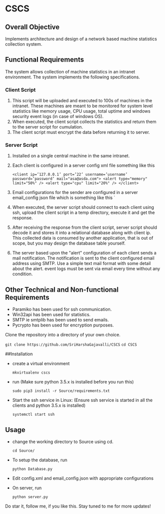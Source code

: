 # CSCS

## Overall Objective

Implements architecture and design of a network based machine statistics collection system.

## Functional Requirements

The system allows collection of machine statistics in an intranet environment. The system implements the
following specifications.
### Client Script
1. This script will be uploaded and executed to 100s of machines in the intranet. These machines are meant to be monitored for system level statistics like memory usage, CPU usage, total uptime and windows security event logs (in case of windows OS).
2. When executed, the client script collects the statistics and return them to the server script for cumulation.
3. The client script must encrypt the data before returning it to server.
### Server Script
1. Installed on a single central machine in the same intranet.
2. Each client is configured in a server config xml file something like this
	
	`<client ip=’127.0.0.1’ port=’22’ username=’username’ password=’password’ mail="asa@asda.com">
		<alert type="memory" limit="50%" />
		<alert type="cpu" limit="20%" />
	</client>`
3. Email configurations for the sender are configured in a server email_config json file which is something like this
	`
4. When executed, the server script should connect to each client using ssh, upload the client script in a temp directory, execute it and get the response.
5. After receiving the response from the client script, server script should decode it and stores it into a relational database along with client ip. This collected data is consumed by another application, that is out of scope, but you may design the database table yourself.
6. The server based upon the "alert" configuration of each client sends a mail notification. The notification is sent to the client configured email address using SMTP. Use a simple text mail format with some detail about the alert. event logs must be sent via email every time without any condition.

## Other Technical and Non-functional Requirements

- Paramiko has been used for ssh communication.
- Win32api has been used for statistics.
- SMTP ie smtplib has been used to send emails. 
- Pycrypto has been used for encryption purposes.

Clone the repository into a directory of your own choice.

`git clone https://github.com/SriHarshaGajavalli/CSCS`
`cd CSCS`


##Installation

- create a virtual environment

  `mkvirtualenv cscs` 
- run (Make sure python 3.5.x is installed before you run this)

  `sudo pip3 install -r Source/requirements.txt`
- Start the ssh service in Linux: (Ensure ssh service is started in all the clients and python 3.5.x is installed) 

  `systemctl start ssh`


## Usage

- change the working directory to Source using cd.
	
	`cd Source/`
- To setup the database, run

   `python Database.py`
- Edit config.xml and email_config.json with appropriate configurations 
- On server, run

   `python server.py`
   

Do star it, follow me, if you like this. Stay tuned to me for more updates!


